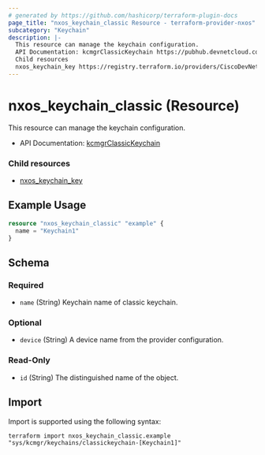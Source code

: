 ```yaml
---
# generated by https://github.com/hashicorp/terraform-plugin-docs
page_title: "nxos_keychain_classic Resource - terraform-provider-nxos"
subcategory: "Keychain"
description: |-
  This resource can manage the keychain configuration.
  API Documentation: kcmgrClassicKeychain https://pubhub.devnetcloud.com/media/dme-docs-10-2-2/docs/Security%20and%Policing/kcmgr:ClassicKeychain/
  Child resources
  nxos_keychain_key https://registry.terraform.io/providers/CiscoDevNet/nxos/latest/docs/resources/keychain_key
---
```


# nxos_keychain_classic (Resource)

This resource can manage the keychain configuration.

- API Documentation: [kcmgrClassicKeychain](https://pubhub.devnetcloud.com/media/dme-docs-10-2-2/docs/Security%20and%Policing/kcmgr:ClassicKeychain/)

### Child resources

- [nxos_keychain_key](https://registry.terraform.io/providers/CiscoDevNet/nxos/latest/docs/resources/keychain_key)

## Example Usage

```terraform
resource "nxos_keychain_classic" "example" {
  name = "Keychain1"
}
```

<!-- schema generated by tfplugindocs -->
## Schema

### Required

- `name` (String) Keychain name of classic keychain.

### Optional

- `device` (String) A device name from the provider configuration.

### Read-Only

- `id` (String) The distinguished name of the object.

## Import

Import is supported using the following syntax:

```shell
terraform import nxos_keychain_classic.example "sys/kcmgr/keychains/classickeychain-[Keychain1]"
```
